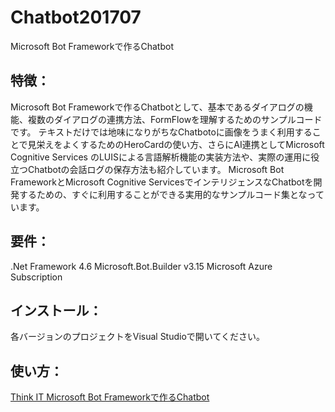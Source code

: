 # Chatbot201707

Microsoft Bot Frameworkで作るChatbot 

## 特徴：
Microsoft Bot Frameworkで作るChatbotとして、基本であるダイアログの機能、複数のダイアログの連携方法、FormFlowを理解するためのサンプルコードです。
テキストだけでは地味になりがちなChatbotoに画像をうまく利用することで見栄えをよくするためのHeroCardの使い方、さらにAI連携としてMicrosoft Cognitive Services のLUISによる言語解析機能の実装方法や、実際の運用に役立つChatbotの会話ログの保存方法も紹介しています。
Microsoft Bot FrameworkとMicrosoft Cognitive ServicesでインテリジェンスなChatbotを開発するための、すぐに利用することができる実用的なサンプルコード集となっています。


## 要件：
.Net Framework 4.6
Microsoft.Bot.Builder v3.15
Microsoft Azure Subscription
  
  
## インストール：
 各バージョンのプロジェクトをVisual Studioで開いてください。
 

## 使い方：
<a href="https://thinkit.co.jp/series/6702" target="_blank">Think IT Microsoft Bot Frameworkで作るChatbot</a>  

